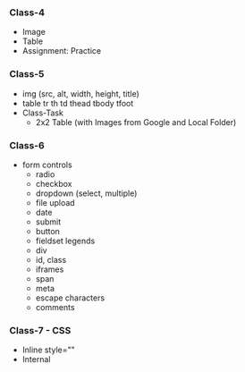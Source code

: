 ### Class-4

- Image
- Table
- Assignment: Practice

### Class-5

- img (src, alt, width, height, title)
- table tr th td thead tbody tfoot
- Class-Task
  - 2x2 Table (with Images from Google and Local Folder)

### Class-6

- form controls
  - radio
  - checkbox
  - dropdown (select, multiple)
  - file upload
  - date
  - submit
  - button
  - fieldset legends
  - div
  - id, class
  - iframes
  - span
  - meta
  - escape characters
  - comments

### Class-7 - CSS

- Inline style=""
- Internal <head> <style>
- External style.css
- Text
  - color
  - font-size: 16px
  - font-family
  - background-color
  - font-weight
  - padding top right bottom left
  - padding: 5px 10px 20px 25px;
  - padding-top: 5px;
  - margin
  - overflow: visible scroll
  - overflow-x, overflow-y
  - width
  - height
  - border: 2px solid color;
  - border-width: 2px;
  - border-style: solid ;
  - border-color: red;
  - word-spacing: 5px;
  - letter-spacing: 5px;

### Class-9 - CSS

- selectors
  - child selector
  - - {}
  - h1 + p
      <h1>
      <p>
      <p>
  - h1 ~ p
      <h1>
      <p>
      <p>
  - type selector
    h1, h2, h3
  - #example
      <p id="example">
  - .example
      <p class="example">
      <h1 class="example">
  - body {}

### Class-10

    - Colors
        - RGB: color: rgb(0, 255, 0)
        - RGBA: color: rgba(0, 255, 0, 1)
        - Hex Code: #FFFFFF #000000 #FF0000 #00FF00 #0000FF
        - Color Name: black brown
    - Font-Family
        - @font-face {
            font-family: Ali;
            src: url(../font/ali.ttf)
        }
    - Font-weight
    - text-shadow
    - text-alignment
    - display: hidden
    - pseudo selector
        - :active
        - :hover
        - :visited
        - :focus
        - :blink
        - :first-letter
        - :first-name

### Class-12

- Facebook
  -

### Class-13

    - Variables
        - let (changeable)
        - const (constant)
        - var (works like a let but can be redeclared, scope)
    - DataTypes
        - string ("", '')
        - number (312323)
    - alert (function, shows a pop up)
    - typeof abc
    - 
